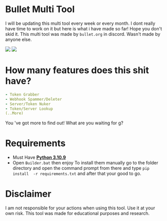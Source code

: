 # Bullet Multi Tool
I will be updating this multi tool every week or every month. I dont really have time to work on it but here is what i have made so far! Hope you don't skid it. This multi tool was made by `bullet.org` in discord. Wasn't made by anyone else.

<img src="https://media.discordapp.net/attachments/1226282903818862664/1226547018374053928/image.png?ex=662529ed&is=6612b4ed&hm=a2cd38c02ddae78dd318604606a9da02c44ddfa4a4b6802738b5eabc1c9ce17a&=&format=webp&quality=lossless&width=909&height=449">
<img src="https://media.discordapp.net/attachments/1226282903818862664/1226546590077026344/image.png?ex=66252987&is=6612b487&hm=e0888bb4e03618e157dba17fda68ede0f771396222c4b41c7951a8b8f924389f&=&format=webp&quality=lossless&width=918&height=449">

# How many features does this shit have?
```yaml
- Token Grabber
- Webhook Spammer/Deleter
- Server/Token Nuker
- Token/Server Lookup
(..More)
```
You 've got more to find out! What are you waiting for g?

# Requirements
- Must Have [**Python 3.10.9**](https://www.python.org/downloads/release/python-3109/)
- Open `Builder.bat` then enjoy
  To install them manually go to the folder directory and open the command prompt from there and type `pip install  -r requirements.txt` and after that your good to go.

# Disclaimer
I am not responsible for your actions when using this tool. Use it at your own risk. This tool was made for educational purposes and research.
